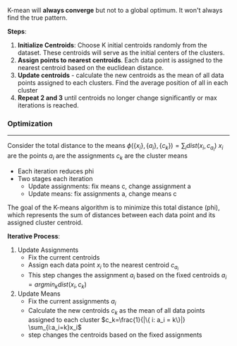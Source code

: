 K-mean will **always converge** but not to a global optimum. It won't always find the true pattern. 

**Steps**: 
1. **Initialize Centroids**: Choose K initial centroids randomly from the dataset. These centroids will serve as the initial centers of the clusters.
2. **Assign points to nearest centroids**. Each data point is assigned to the nearest centroid based on the euclidean distance. 
3. **Update centroids** - calculate the new centroids as the mean of all data points assigned to each clusters. Find the average position of all in each cluster 
4. **Repeat 2 and 3** until centroids no longer change significantly or max iterations is reached. 

### Optimization
_____
Consider the total distance to the means
$\phi (\{ x_i \}, \{ a_i \} , \{ c_k\}) = \sum_i dist(x_i,c_{a_i})$
$x_i$ are the points
$a_i$ are the assignments
$c_k$ are the cluster means
- Each iteration reduces phi
- Two stages each iteration
	- Update assignments: fix means c, change assignment a
	- Update means: fix assignments a, change means c

The goal of the K-means algorithm is to minimize this total distance (phi), which represents the sum of distances between each data point and its assigned cluster centroid.

**Iterative Process**: 
1. Update Assignments
	- Fix the current centroids
	- Assign each data point $x_i$ to the nearest centroid $c_{a_i}$
	- This step changes the assignment $a_i$ based on the fixed centroids $a_i=argmin_k dist(x_i,c_k)$
2. Update Means
	- Fix the current assignments $a_i$ 
	- Calculate the new centroids $c_k$ as the mean of all data points assigned to each cluster $c_k=\frac{1}{|\{ i: a_i = k\}|} \sum_{i:a_i=k}x_i$
	- step changes the centroids based on the fixed assignments

